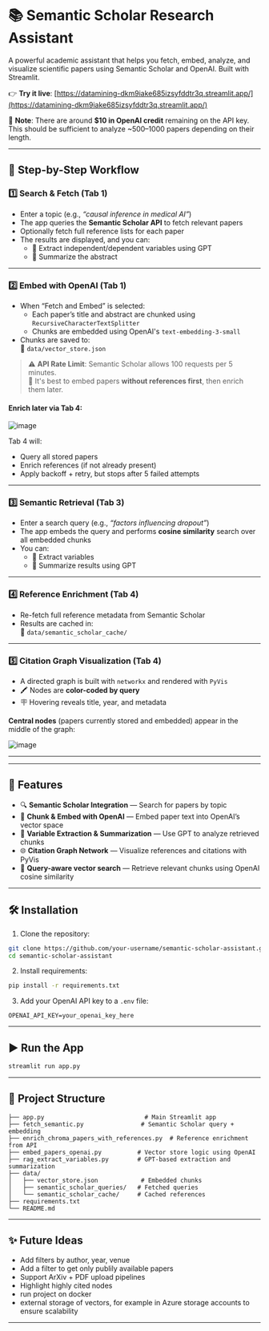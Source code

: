 # 📚 Semantic Scholar Research Assistant

A powerful academic assistant that helps you fetch, embed, analyze, and visualize scientific papers using Semantic Scholar and OpenAI. Built with Streamlit.

👉 **Try it live**: [https://datamining-dkm9iake685izsyfddtr3q.streamlit.app/](https://datamining-dkm9iake685izsyfddtr3q.streamlit.app/)

💸 **Note**: There are around **$10 in OpenAI credit** remaining on the API key. This should be sufficient to analyze ~500–1000 papers depending on their length.

---

## 🔁 Step-by-Step Workflow

### 1️⃣ Search & Fetch (Tab 1)

- Enter a topic (e.g., _“causal inference in medical AI”_)
- The app queries the **Semantic Scholar API** to fetch relevant papers
- Optionally fetch full reference lists for each paper
- The results are displayed, and you can:
  - 🧠 Extract independent/dependent variables using GPT
  - 📝 Summarize the abstract

---

### 2️⃣ Embed with OpenAI (Tab 1)

- When “Fetch and Embed” is selected:
  - Each paper’s title and abstract are chunked using `RecursiveCharacterTextSplitter`
  - Chunks are embedded using OpenAI's `text-embedding-3-small`
- Chunks are saved to:  
  📁 `data/vector_store.json`

> ⚠️ **API Rate Limit**: Semantic Scholar allows 100 requests per 5 minutes.  
> 📌 It's best to embed papers **without references first**, then enrich them later.

#### Enrich later via Tab 4:

![image](https://github.com/user-attachments/assets/3693ddda-ac14-417a-a2d7-d6eb8fcb4157)

Tab 4 will:
- Query all stored papers
- Enrich references (if not already present)
- Apply backoff + retry, but stops after 5 failed attempts

---

### 3️⃣ Semantic Retrieval (Tab 3)

- Enter a search query (e.g., _“factors influencing dropout”_)
- The app embeds the query and performs **cosine similarity** search over all embedded chunks
- You can:
  - 🧠 Extract variables
  - 📄 Summarize results using GPT

---

### 4️⃣ Reference Enrichment (Tab 4)

- Re-fetch full reference metadata from Semantic Scholar
- Results are cached in:  
  📁 `data/semantic_scholar_cache/`

---

### 5️⃣ Citation Graph Visualization (Tab 4)

- A directed graph is built with `networkx` and rendered with `PyVis`
- 🖍 Nodes are **color-coded by query**
- 🪧 Hovering reveals title, year, and metadata

**Central nodes** (papers currently stored and embedded) appear in the middle of the graph:

![image](https://github.com/user-attachments/assets/6be2243f-5ec1-4ec1-bb96-0a35159d61f0)

---
---

## 🚀 Features

- 🔍 **Semantic Scholar Integration** — Search for papers by topic
- 📄 **Chunk & Embed with OpenAI** — Embed paper text into OpenAI’s vector space
- 🧠 **Variable Extraction & Summarization** — Use GPT to analyze retrieved chunks
- 🌐 **Citation Graph Network** — Visualize references and citations with PyVis
- 🧠 **Query-aware vector search** — Retrieve relevant chunks using OpenAI cosine similarity

---

## 🛠 Installation

1. Clone the repository:

```bash
git clone https://github.com/your-username/semantic-scholar-assistant.git
cd semantic-scholar-assistant
```

2. Install requirements:

```bash
pip install -r requirements.txt
```

3. Add your OpenAI API key to a `.env` file:

```env
OPENAI_API_KEY=your_openai_key_here
```

---

## ▶️ Run the App

```bash
streamlit run app.py
```

---

## 📁 Project Structure

```text
├── app.py                            # Main Streamlit app
├── fetch_semantic.py                # Semantic Scholar query + embedding
├── enrich_chroma_papers_with_references.py  # Reference enrichment from API
├── embed_papers_openai.py          # Vector store logic using OpenAI
├── rag_extract_variables.py        # GPT-based extraction and summarization
├── data/
│   ├── vector_store.json            # Embedded chunks
│   ├── semantic_scholar_queries/   # Fetched queries
│   └── semantic_scholar_cache/     # Cached references
├── requirements.txt
└── README.md
```

---

## ✨ Future Ideas

- Add filters by author, year, venue
- Add a filter to get only publily available papers
- Support ArXiv + PDF upload pipelines
- Highlight highly cited nodes
- run project on docker 
-  external storage of vectors, for example in Azure storage accounts to ensure scalability

---
